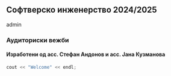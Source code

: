 ## Софтверско инженерство 2024/2025
admin
### Аудиториски вежби 

#### Изработени од асс. Стефан Андонов и асс. Јана Кузманова

```cpp
cout << "Welcome" << endl;
```
